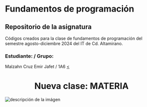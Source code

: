 # Fundamentos de programación

## Repositorio de la asignatura 

Códigos creados para la clase de fundamentos de programación del semestre agosto-diciembre 2024 del IT de Cd. Altamirano.

### Estudiante: / Grupo:
Malzahn Cruz Emir Jafet / 1A6
[<](https://youtu.be/XeVxc8Y-DgY?si=ATQdnEqfaELmH9Wi)
<h1 align="center"> Nueva clase: MATERIA </h1>

![descripción de la imágen](https://elcodigoperfecto.blog/wp-content/uploads/2023/04/imagen-1.png)
